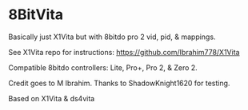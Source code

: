 # 8BitVita

Basically just X1Vita but with 8bitdo pro 2 vid, pid, & mappings. 

See X1Vita repo for instructions: https://github.com/Ibrahim778/X1Vita

Compatible 8bitdo controllers: Lite, Pro+, Pro 2, & Zero 2.

Credit goes to M Ibrahim.
Thanks to ShadowKnight1620 for testing. 

Based on X1Vita & ds4vita
